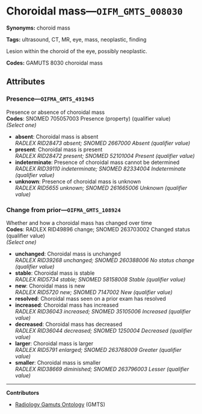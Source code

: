 # Choroidal mass—`OIFM_GMTS_008030`

**Synonyms:** choroid mass

**Tags:** ultrasound, CT, MR, eye, mass, neoplastic, finding

Lesion within the choroid of the eye, possibly neoplastic.

**Codes:** GAMUTS 8030 choroidal mass

## Attributes

### Presence—`OIFMA_GMTS_491945`

Presence or absence of choroidal mass  
**Codes**: SNOMED 705057003 Presence (property) (qualifier value)  
*(Select one)*

- **absent**: Choroidal mass is absent  
_RADLEX RID28473 absent; SNOMED 2667000 Absent (qualifier value)_
- **present**: Choroidal mass is present  
_RADLEX RID28472 present; SNOMED 52101004 Present (qualifier value)_
- **indeterminate**: Presence of choroidal mass cannot be determined  
_RADLEX RID39110 indeterminate; SNOMED 82334004 Indeterminate (qualifier value)_
- **unknown**: Presence of choroidal mass is unknown  
_RADLEX RID5655 unknown; SNOMED 261665006 Unknown (qualifier value)_

### Change from prior—`OIFMA_GMTS_108924`

Whether and how a choroidal mass has changed over time  
**Codes**: RADLEX RID49896 change; SNOMED 263703002 Changed status (qualifier value)  
*(Select one)*

- **unchanged**: Choroidal mass is unchanged  
_RADLEX RID39268 unchanged; SNOMED 260388006 No status change (qualifier value)_
- **stable**: Choroidal mass is stable  
_RADLEX RID5734 stable; SNOMED 58158008 Stable (qualifier value)_
- **new**: Choroidal mass is new  
_RADLEX RID5720 new; SNOMED 7147002 New (qualifier value)_
- **resolved**: Choroidal mass seen on a prior exam has resolved  
- **increased**: Choroidal mass has increased  
_RADLEX RID36043 increased; SNOMED 35105006 Increased (qualifier value)_
- **decreased**: Choroidal mass has decreased  
_RADLEX RID36044 decreased; SNOMED 1250004 Decreased (qualifier value)_
- **larger**: Choroidal mass is larger  
_RADLEX RID5791 enlarged; SNOMED 263768009 Greater (qualifier value)_
- **smaller**: Choroidal mass is smaller  
_RADLEX RID38669 diminished; SNOMED 263796003 Lesser (qualifier value)_

---

**Contributors**

- [Radiology Gamuts Ontology](https://gamuts.net/) (GMTS)